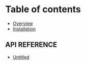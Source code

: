 # Table of contents

* [Overview](README.md)
* [Installation](quick-start.md)

## API REFERENCE

* [Untitled](api-reference/untitled.md)

